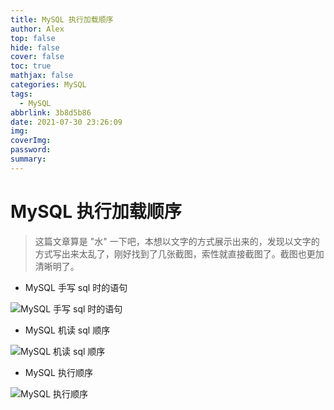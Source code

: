 ```yaml
---
title: MySQL 执行加载顺序
author: Alex
top: false
hide: false
cover: false
toc: true
mathjax: false
categories: MySQL
tags:
  - MySQL
abbrlink: 3b8d5b86
date: 2021-07-30 23:26:09
img:
coverImg:
password:
summary:
---
```


# MySQL 执行加载顺序

> 这篇文章算是 "水" 一下吧，本想以文字的方式展示出来的，发现以文字的方式写出来太乱了，刚好找到了几张截图，索性就直接截图了。截图也更加清晰明了。

- MySQL 手写 sql 时的语句

![MySQL 手写 sql 时的语句](https://upload-images.jianshu.io/upload_images/14623749-c265c44851c61cbe.png?imageMogr2/auto-orient/strip%7CimageView2/2/w/1240)

- MySQL 机读 sql 顺序

![MySQL 机读 sql 顺序](https://upload-images.jianshu.io/upload_images/14623749-f245cb1b54a6a9a7.png?imageMogr2/auto-orient/strip%7CimageView2/2/w/1240)

- MySQL 执行顺序

![MySQL 执行顺序](https://upload-images.jianshu.io/upload_images/14623749-9c169ebd6af288dc.png?imageMogr2/auto-orient/strip%7CimageView2/2/w/1240)

